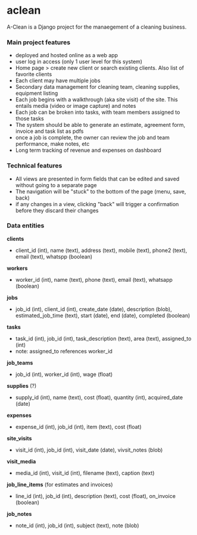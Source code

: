 # aclean

A-Clean is a Django project for the manaegement of a cleaning business.

### Main project features

- deployed and hosted online as a web app
- user log in access (only 1 user level for this system)
- Home page > create new client or search existing clients. Also list of favorite clients
- Each client may have multiple jobs
- Secondary data management for cleaning team, cleaning supplies, equipment listing
- Each job begins with a walkthrough (aka site visit) of the site. This entails media (video or image capture) and notes
- Each job can be broken into tasks, with team members assigned to those tasks
- The system should be able to generate an estimate, agreement form, invoice and task list as pdfs
- once a job is complete, the owner can review the job and team performance, make notes, etc
- Long term tracking of revenue and expenses on dashboard

### Technical features

- All views are presented in form fields that can be edited and saved without going to a separate page
- The navigation will be "stuck" to the bottom of the page (menu, save, back)
- if any changes in a view, clicking "back" will trigger a confirmation before they discard their changes

### Data entities

**clients**
- client_id (int), name (text), address (text), mobile (text), phone2 (text), email (text), whatspp (boolean)

**workers**
- worker_id (int), name (text), phone (text), email (text), whatsapp (boolean)

**jobs**
- job_id (int), client_id (int), create_date (date), description (blob), estimated_job_time (text), start (date), end (date), completed (boolean)

**tasks**
- task_id (int), job_id (int), task_description (text), area (text), assigned_to (int)
- note: assigned_to references worker_id

**job_teams**
- job_id (int), worker_id (int), wage (float)

**supplies** (?)
- supply_id (int), name (text), cost (float), quantity (int), acquired_date (date)

**expenses**
- expense_id (int), job_id (int), item (text), cost (float) 

**site_visits**
- visit_id (int), job_id (int), visit_date (date), vivsit_notes (blob)

**visit_media**
- media_id (int), visit_id (int), filename (text), caption (text)

**job_line_items** (for estimates and invoices)
- line_id (int), job_id (int), description (text), cost (float), on_invoice (boolean)

**job_notes**
- note_id (int), job_id (int), subject (text), note (blob)